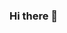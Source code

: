 ### Hi there 👋

<!--
**shinchan367/shinchan367** is a ✨ _special_ ✨ repository because its `README.md` (this file) appears on your GitHub profile.
[![shinchan367's GitHub | Stats](https://stats.quine.sh/shinchan367/github?theme=dark)](https://quine.sh?utm_source=widgets&utm_campaign=shinchan367)
Here are some ideas to get you started:

- 🔭 I’m currently working on frontend development
- 🌱 I’m currently learning backend development
- 👯 I’m looking to collaborate on hackathons,tech
- 🤔 I’m looking for help with backend
- 💬 Ask me about frontend,dsa
- 📫 How to reach me: manojnasanam@gmail.com
- 😄 Pronouns: she/her

-->
